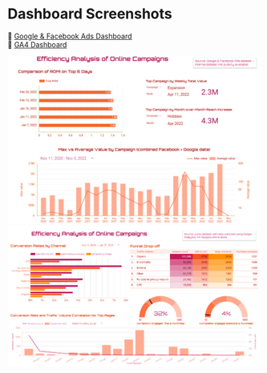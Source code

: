 # Dashboard Screenshots

🔗 [Google & Facebook Ads Dashboard](https://lookerstudio.google.com/reporting/05538902-a092-4539-aeac-89e6e7a5080d)   
🔗 [GA4 Dashboard](https://lookerstudio.google.com/reporting/676d5a1f-bead-421c-b0fa-86cbbc3fa102) 

![Google & Facebook Ads](img/DBeaver_dashboard.png)  
![GA4](img/GA4_dashboard.png)  
